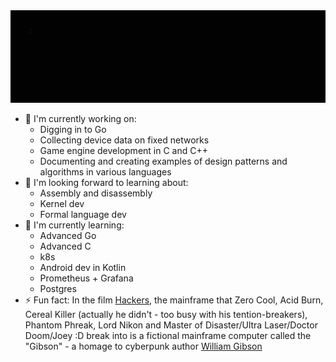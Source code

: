 <img src="https://github.com/claudemuller/terminal-typer/blob/master/assets/matrix.gif"/>

- 🔭 I'm currently working on:
  - Digging in to Go
  - Collecting device data on fixed networks
  - Game engine development in C and C++
  - Documenting and creating examples of design patterns and algorithms in various languages
- 🚀 I'm looking forward to learning about:
  - Assembly and disassembly
  - Kernel dev
  - Formal language dev
- 🌱 I'm currently learning:
  - Advanced Go
  - Advanced C
  - k8s
  - Android dev in Kotlin
  - Prometheus + Grafana
  - Postgres
- ⚡ Fun fact: In the film [Hackers](https://www.imdb.com/title/tt0113243/), the mainframe that Zero Cool, Acid Burn, Cereal Killer (actually he didn't - too busy with his tention-breakers), Phantom Phreak, Lord Nikon and Master of Disaster/Ultra Laser/Doctor Doom/Joey :D break into is a fictional mainframe computer called the "Gibson" - a homage to cyberpunk author [William Gibson](https://en.wikipedia.org/wiki/William_Gibson)
